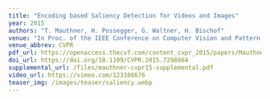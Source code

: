 ```yaml
---
title: "Encoding based Saliency Detection for Videos and Images"
year: 2015
authors: "T. Mauthner, H. Possegger, G. Waltner, H. Bischof"
venue: "In Proc. of the IEEE Conference on Computer Vision and Pattern Recognition (CVPR)"
venue_abbrev: CVPR
pdf_url: https://openaccess.thecvf.com/content_cvpr_2015/papers/Mauthner_Encoding_Based_Saliency_2015_CVPR_paper.pdf
doi_url: https://doi.org/10.1109/CVPR.2015.7298864
supplemental_url: /files/mauthner-cvpr15-supplemental.pdf
video_url: https://vimeo.com/123386676
teaser_img: /images/teaser/saliency.webp
---
```

